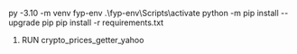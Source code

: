 py -3.10 -m venv fyp-env
.\fyp-env\Scripts\activate
python -m pip install --upgrade pip
pip install -r requirements.txt

1. RUN crypto_prices_getter_yahoo
